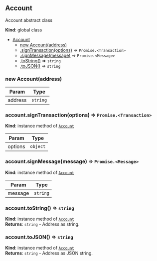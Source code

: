 <a name="Account"></a>

## Account
Account abstract class

**Kind**: global class  

* [Account](#Account)
    * [new Account(address)](#new_Account_new)
    * [.signTransaction(options)](#Account+signTransaction) ⇒ <code>Promise.&lt;Transaction&gt;</code>
    * [.signMessage(message)](#Account+signMessage) ⇒ <code>Promise.&lt;Message&gt;</code>
    * [.toString()](#Account+toString) ⇒ <code>string</code>
    * [.toJSON()](#Account+toJSON) ⇒ <code>string</code>

<a name="new_Account_new"></a>

### new Account(address)

| Param | Type |
| --- | --- |
| address | <code>string</code> | 

<a name="Account+signTransaction"></a>

### account.signTransaction(options) ⇒ <code>Promise.&lt;Transaction&gt;</code>
**Kind**: instance method of [<code>Account</code>](#Account)  

| Param | Type |
| --- | --- |
| options | <code>object</code> | 

<a name="Account+signMessage"></a>

### account.signMessage(message) ⇒ <code>Promise.&lt;Message&gt;</code>
**Kind**: instance method of [<code>Account</code>](#Account)  

| Param | Type |
| --- | --- |
| message | <code>string</code> | 

<a name="Account+toString"></a>

### account.toString() ⇒ <code>string</code>
**Kind**: instance method of [<code>Account</code>](#Account)  
**Returns**: <code>string</code> - Address as string.  
<a name="Account+toJSON"></a>

### account.toJSON() ⇒ <code>string</code>
**Kind**: instance method of [<code>Account</code>](#Account)  
**Returns**: <code>string</code> - Address as JSON string.  
